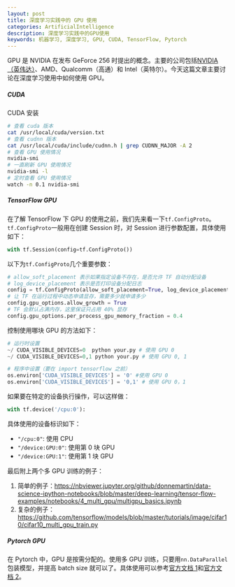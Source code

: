 ```yaml
---
layout: post
title: 深度学习实践中的 GPU 使用
categories: ArtificialIntelligence
description: 深度学习实践中的GPU使用
keywords: 机器学习, 深度学习, GPU, CUDA, TensorFlow, Pytorch
---
```


GPU 是 NVIDIA 在发布 GeForce 256 时提出的概念。主要的公司包括[NVIDIA（英伟达）](https://zh.wikipedia.org/wiki/%E8%8B%B1%E4%BC%9F%E8%BE%BE#%E7%B9%AA%E5%9C%96%E8%99%95%E7%90%86%E5%99%A8)、AMD、Qualcomm（高通）和 Intel（英特尔）。今天这篇文章主要讨论在深度学习使用中如何使用 GPU。

##### CUDA

CUDA 安装

```bash
# 查看 cuda 版本 
cat /usr/local/cuda/version.txt
# 查看 cudnn 版本 
cat /usr/local/cuda/include/cudnn.h | grep CUDNN_MAJOR -A 2
# 查看 GPU 使用情况
nvidia-smi
# 一直刷新 GPU 使用情况
nvidia-smi -l
# 定时查看 GPU 使用情况
watch -n 0.1 nvidia-smi
```

##### TensorFlow GPU

在了解 TensorFlow 下 GPU 的使用之前，我们先来看一下`tf.ConfigProto`。`tf.ConfigProto`一般用在创建 Session 时，对 Session 进行参数配置，具体使用如下：

```python
with tf.Session(config=tf.ConfigProto())
```

以下为`tf.ConfigProto`几个重要参数：

```python
# allow_soft_placement 表示如果指定设备不存在，是否允许 TF 自动分配设备
# log_device_placement 表示是否打印设备分配日志
config = tf.ConfigProto(allow_soft_placement=True, log_device_placement=True)
# 让 TF 在运行过程中动态申请显存，需要多少就申请多少
config.gpu_options.allow_growth = True
# TF 会默认占满内存，这里保证只占用 40% 显存
config.gpu_options.per_process_gpu_memory_fraction = 0.4
```

控制使用哪块 GPU 的方法如下：

```python
# 运行时设置
~/ CUDA_VISIBLE_DEVICES=0  python your.py # 使用 GPU 0
~/ CUDA_VISIBLE_DEVICES=0,1 python your.py # 使用 GPU 0, 1

# 程序中设置（要在 import tensorflow 之前）
os.environ['CUDA_VISIBLE_DEVICES'] = '0' #使用 GPU 0
os.environ['CUDA_VISIBLE_DEVICES'] = '0,1' # 使用 GPU 0，1
```

如果要在特定的设备执行操作，可以这样做：

```python
with tf.device('/cpu:0'):
```

具体使用的设备标识如下：

- `"/cpu:0"`: 使用 CPU
- `"/device:GPU:0"`: 使用第 0 块 GPU
- `"/device:GPU:1"`: 使用第 1 块 GPU

最后附上两个多 GPU 训练的例子：

1. 简单的例子：https://nbviewer.jupyter.org/github/donnemartin/data-science-ipython-notebooks/blob/master/deep-learning/tensor-flow-examples/notebooks/4_multi_gpu/multigpu_basics.ipynb
2. 复杂的例子：https://github.com/tensorflow/models/blob/master/tutorials/image/cifar10/cifar10_multi_gpu_train.py

##### Pytorch GPU

在 Pytorch 中，GPU 是按需分配的。使用多 GPU 训练，只要用`nn.DataParallel`包装模型，并提高 batch size 就可以了。具体使用可以参考[官方文档 1](https://pytorch.org/tutorials/beginner/former_torchies/parallelism_tutorial.html)和[官方文档 2](https://pytorch.org/tutorials/beginner/blitz/data_parallel_tutorial.html)。